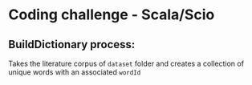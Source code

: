 # Coding challenge - Scala/Scio

## BuildDictionary process:

Takes the literature corpus of `dataset` folder and creates a collection of unique words with an associated `wordId`
